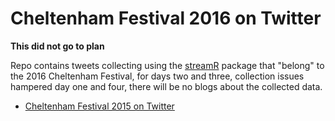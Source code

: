 Cheltenham Festival 2016 on Twitter
===================================

**This did not go to plan**

Repo contains tweets collecting using the [streamR](https://github.com/pablobarbera/streamR/) package that "belong" to the 2016 Cheltenham Festival, for days two and three, collection issues hampered day one and four, there will be no blogs about the collected data.

* [Cheltenham Festival 2015 on Twitter](http://durtal.github.io/cheltenham-festival-2015-twitter/)
